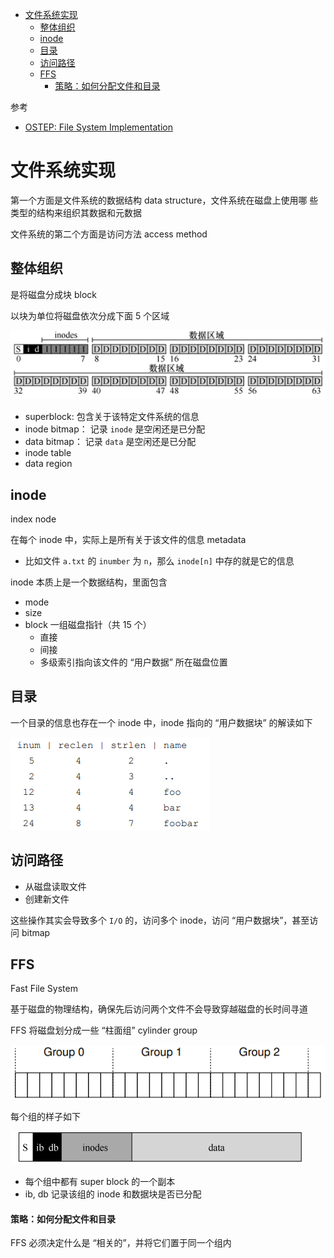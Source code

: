 - [文件系统实现](#文件系统实现)
  - [整体组织](#整体组织)
  - [inode](#inode)
  - [目录](#目录)
  - [访问路径](#访问路径)
  - [FFS](#ffs)
      - [策略：如何分配文件和目录](#策略如何分配文件和目录)

参考

- [OSTEP: File System Implementation](https://pages.cs.wisc.edu/~remzi/OSTEP/Chinese/40.pdf)

# 文件系统实现

第一个方面是文件系统的数据结构 data structure，文件系统在磁盘上使用哪
些类型的结构来组织其数据和元数据

文件系统的第二个方面是访问方法 access method

## 整体组织

是将磁盘分成块 block

以块为单位将磁盘依次分成下面 5 个区域

![](image/2023-10-31-16-49-06.png)

- superblock: 包含关于该特定文件系统的信息
- inode bitmap： 记录 `inode` 是空闲还是已分配
- data bitmap： 记录 `data` 是空闲还是已分配 
- inode table
- data region

## inode

index node

在每个 inode 中，实际上是所有关于该文件的信息 metadata

- 比如文件 `a.txt` 的 `inumber` 为 `n`，那么 `inode[n]` 中存的就是它的信息

inode 本质上是一个数据结构，里面包含

- mode
- size
- block  一组磁盘指针（共 15 个）
  - 直接
  - 间接
  - 多级索引指向该文件的 “用户数据” 所在磁盘位置

## 目录

一个目录的信息也存在一个 inode 中，inode 指向的 “用户数据块” 的解读如下

![](image/2023-11-03-16-09-46.png)

## 访问路径

- 从磁盘读取文件
- 创建新文件

这些操作其实会导致多个 `I/O` 的，访问多个 inode，访问 “用户数据块”，甚至访问 bitmap

## FFS

Fast File System

基于磁盘的物理结构，确保先后访问两个文件不会导致穿越磁盘的长时间寻道

FFS 将磁盘划分成一些 “柱面组” cylinder group

![](image/2023-11-03-16-49-25.png)

每个组的样子如下

![](image/2023-11-03-16-45-51.png)

- 每个组中都有 super block 的一个副本
- ib, db 记录该组的 inode 和数据块是否已分配

#### 策略：如何分配文件和目录

FFS 必须决定什么是 “相关的”，并将它们置于同一个组内